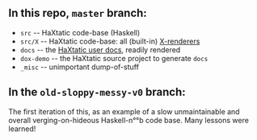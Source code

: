 ## In this repo, `master` branch:

- `src` -- HaXtatic code-base (Haskell)
- `src/X` -- HaXtatic code-base: all (built-in) [X-renderers](http://metaleap.github.io/haxtatic/xtypes/index.html)
- `docs` -- the [HaXtatic user docs](http://metaleap.github.io/haxtatic/), readily rendered
- `dox-demo` -- the HaXtatic source project to generate `docs`
- `_misc` -- unimportant dump-of-stuff

## In the `old-sloppy-messy-v0` branch:

The first iteration of this, as an example of a slow unmaintainable and overall verging-on-hideous Haskell-n°°b code base. Many lessons were learned!

